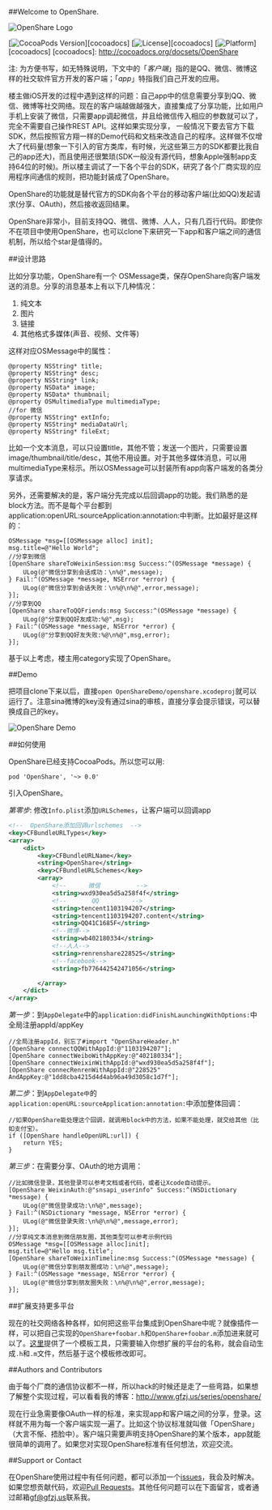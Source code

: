##Welcome to OpenShare.

![OpenShare Logo](https://github.com/100apps/openshare/raw/gh-pages/images/slogo.png)

[![CocoaPods Version](https://img.shields.io/cocoapods/v/OpenShare.svg?style=flat)][cocoadocs]
[![License](https://img.shields.io/cocoapods/l/OpenShare.svg?style=flat)][cocoadocs]
[![Platform](https://img.shields.io/cocoapods/p/OpenShare.svg?style=flat)][cocoadocs]
[cocoadocs]: http://cocoadocs.org/docsets/OpenShare

注: 为方便书写，如无特殊说明，下文中的「*客户端*」指的是QQ、微信、微博这样的社交软件官方开发的客户端；「*app*」特指我们自己开发的应用。

楼主做iOS开发的过程中遇到这样的问题：自己app中的信息需要分享到QQ、微信、微博等社交网络。现在的客户端越做越强大，直接集成了分享功能，比如用户手机上安装了微信，只需要app调起微信，并且给微信传入相应的参数就可以了，完全不需要自己操作REST API。这样如果实现分享， 一般情况下要去官方下载SDK，然后按照官方翔一样的Demo代码和文档来改造自己的程序。这样做不仅增大了代码量(想象一下引入的官方类库，有时候，光这些第三方的SDK都要比我自己的app还大)，而且使用还很繁琐(SDK一般没有源代码，想象Apple强制app支持64位的时候)。所以楼主调试了一下各个平台的SDK，研究了各个厂商实现的应用程序间通信的规则，把功能封装成了OpenShare。

OpenShare的功能就是替代官方的SDK向各个平台的移动客户端(比如QQ)发起请求(分享、OAuth)，然后接收返回结果。

OpenShare非常小，目前支持QQ、微信、微博、人人，只有几百行代码。即使你不在项目中使用OpenShare，也可以clone下来研究一下app和客户端之间的通信机制，所以给个star是值得的。

##设计思路

比如分享功能，OpenShare有一个 OSMessage类，保存OpenShare向客户端发送的消息。分享的消息基本上有以下几种情况：

1. 纯文本
2. 图片
3. 链接
4. 其他格式多媒体(声音、视频、文件等)

这样对应OSMessage中的属性：

```objc
@property NSString* title;
@property NSString* desc;
@property NSString* link;
@property NSData* image;
@property NSData* thumbnail;
@property OSMultimediaType multimediaType;
//for 微信
@property NSString* extInfo;
@property NSString* mediaDataUrl;
@property NSString* fileExt;
```      

比如一个文本消息，可以只设置title，其他不管；发送一个图片，只需要设置image/thumbnail/title/desc，其他不用设置。对于其他多媒体消息，可以用multimediaType来标示。所以OSMessage可以封装所有app向客户端发的各类分享请求。

另外，还需要解决的是，客户端分先完成以后回调app的功能。我们熟悉的是block方法。而不是每个平台都到application:openURL:sourceApplication:annotation:中判断。比如最好是这样的：

```objc
OSMessage *msg=[[OSMessage alloc] init];
msg.title=@"Hello World";
//分享到微信
[OpenShare shareToWeixinSession:msg Success:^(OSMessage *message) {
	ULog(@"微信分享到会话成功：\n%@",message);
} Fail:^(OSMessage *message, NSError *error) {
	ULog(@"微信分享到会话失败：\n%@\n%@",error,message);
}];
//分享到QQ
[OpenShare shareToQQFriends:msg Success:^(OSMessage *message) {
	ULog(@"分享到QQ好友成功:%@",msg);
} Fail:^(OSMessage *message, NSError *error) {
	ULog(@"分享到QQ好友失败:%@\n%@",msg,error);
}];
```

基于以上考虑，楼主用category实现了OpenShare。

##Demo

把项目clone下来以后，直接`open OpenShareDemo/openshare.xcodeproj`就可以运行了。注意sina微博的key没有通过sina的审核，直接分享会提示错误，可以替换成自己的key。

![OpenShare Demo](https://github.com/100apps/openshare/raw/gh-pages/images/demo.gif)


##如何使用

OpenShare已经支持CocoaPods。所以您可以用:

	pod 'OpenShare', '~> 0.0'

引入OpenShare。

*第零步*: 修改`Info.plist`添加`URLSchemes`，让客户端可以回调app

```xml
<!--  OpenShare添加回调urlschemes  -->
<key>CFBundleURLTypes</key>
<array>
    <dict>
        <key>CFBundleURLName</key>
        <string>OpenShare</string>
        <key>CFBundleURLSchemes</key>
        <array>
            <!--      微信          -->
            <string>wxd930ea5d5a258f4f</string>
            <!--       QQ         -->
            <string>tencent1103194207</string>
            <string>tencent1103194207.content</string>
            <string>QQ41C1685F</string>
            <!--微博-->
            <string>wb402180334</string>
            <!--人人-->
            <string>renrenshare228525</string>
            <!--facebook-->
            <string>fb776442542471056</string>

        </array>
    </dict>
</array>
```

*第一步*：到`AppDelegate`中的`application:didFinishLaunchingWithOptions:`中全局注册appId/appKey

```objc
//全局注册appId，别忘了#import "OpenShareHeader.h"
[OpenShare connectQQWithAppId:@"1103194207"];
[OpenShare connectWeiboWithAppKey:@"402180334"];
[OpenShare connectWeixinWithAppId:@"wxd930ea5d5a258f4f"];
[OpenShare connecRenrenWithAppId:@"228525" AndAppKey:@"1dd8cba4215d4d4ab96a49d3058c1d7f"];
``` 

*第二步*：到`AppDelegate中`的`application:openURL:sourceApplication:annotation:`中添加整体回调：

```objc
//如果OpenShare能处理这个回调，就调用block中的方法，如果不能处理，就交给其他（比如支付宝）。
if ([OpenShare handleOpenURL:url]) {
	return YES;
}
```   

*第三步*：在需要分享、OAuth的地方调用：

```objc
//比如微信登录，其他登录可以参考文档或者代码，或者让Xcode自动提示。
[OpenShare WeixinAuth:@"snsapi_userinfo" Success:^(NSDictionary *message) {
	ULog(@"微信登录成功:\n%@",message);
} Fail:^(NSDictionary *message, NSError *error) {
	ULog(@"微信登录失败:\n%@\n%@",message,error);
}];
//分享纯文本消息到微信朋友圈，其他类型可以参考示例代码
OSMessage *msg=[[OSMessage alloc]init];
msg.title=@"Hello msg.title";
[OpenShare shareToWeixinTimeline:msg Success:^(OSMessage *message) {
	ULog(@"微信分享到朋友圈成功：\n%@",message);
} Fail:^(OSMessage *message, NSError *error) {
	ULog(@"微信分享到朋友圈失败：\n%@\n%@",error,message);
}];
```

##扩展支持更多平台

现在的社交网络各种各样，如何把这些平台集成到OpenShare中呢？就像插件一样，可以把自己实现的`OpenShare+foobar.h`和`OpenShare+foobar.m`添加进来就可以了。[这里](http://openshare.gfzj.us/#plugins)提供了一个模板工具，只需要输入你想扩展的平台的名称，就会自动生成`.h`和`.m`文件，然后基于这个模板修改即可。

##Authors and Contributors

由于每个厂商的通信协议都不一样，所以hack的时候还是走了一些弯路，如果想了解整个实现过程，可以看看我的博客：<http://www.gfzj.us/series/openshare/>

现在行业急需要像OAuth一样的标准，来实现app和客户端之间的分享，登录。这样就不用为每一个客户端实现一遍了。比如这个协议标准就叫做「OpenShare」（大言不惭、捂脸中）。客户端只需要声明支持OpenShare的某个版本，app就能很简单的调用了。如果您对实现OpenShare标准有任何想法，欢迎交流。

##Support or Contact

在OpenShare使用过程中有任何问题，都可以添加一个[issues](issues)，我会及时解决。如果您想贡献代码，欢迎[Pull Requests](pulls)。其他任何问题可以在下面留言，或者通过邮箱<gf@gfzj.us>联系我。
